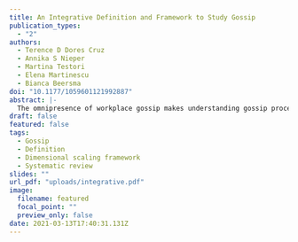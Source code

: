 ```yaml
---
title: An Integrative Definition and Framework to Study Gossip
publication_types:
  - "2"
authors:
  - Terence D Dores Cruz
  - Annika S Nieper
  - Martina Testori
  - Elena Martinescu
  - Bianca Beersma
doi: "10.1177/1059601121992887"
abstract: |-
  The omnipresence of workplace gossip makes understanding gossip processes imperative to understand social life in organizations. Although gossip research has recently increased across the social sciences, gossip is conceptualized in disparate ways in the scientific literature. This conceptual confusion impedes theoretical integration and providing practical advice. To resolve this, we systematically reviewed 6114 scientific articles on gossip and identified 324 articles that define gossip. From these definitions, we extracted two essential characteristics of gossip on which there seems to be agreement within the literature, namely, (1) that gossip is communication between humans involving a sender, a receiver, and a target, and (2) that the target is absent or unaware of the communicated content. These two characteristics formed the basis of a broad, integrative definition of gossip: a sender communicating to a receiver about a target who is absent or unaware of the content. Furthermore, some definitions include characteristics on which there is less agreement: gossip valence (from negative to neutral to positive) and formality (from informal to intermediate to formal). We incorporate these characteristics in a dimensional scaling framework that can guide future research. Our broad, integrative definition of gossip and the dimensional scaling framework provide the building blocks for a systematic, integrated knowledge base on the role of gossip in human social life in general as well as in organizations. This can foster future theory development and hypothesis testing, ultimately helping organizations to manage gossip.
draft: false
featured: false
tags:
  - Gossip
  - Definition
  - Dimensional scaling framework
  - Systematic review
slides: ""
url_pdf: "uploads/integrative.pdf"
image:
  filename: featured
  focal_point: ""
  preview_only: false
date: 2021-03-13T17:40:31.131Z
---
```

<script type='text/javascript' src='https://d1bxh8uas1mnw7.cloudfront.net/assets/embed.js'></script>
<div data-badge-details="right" data-badge-type="large-donut" data-doi="http://dx.doi.org/10.1177/1059601121992887" data-hide-no-mentions="true" class="altmetric-embed"></div>
